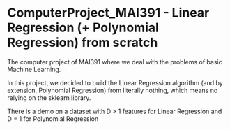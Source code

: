 # ComputerProject_MAI391 - Linear Regression (+ Polynomial Regression) from scratch
The computer project of MAI391 where we deal with the problems of basic Machine Learning.

In this project, we decided to build the Linear Regression algorithm (and by extension, Polynomial Regression) from literally nothing, which means no relying on the sklearn library.

There is a demo on a dataset with D > 1 features for Linear Regression and D = 1 for Polynomial Regression
